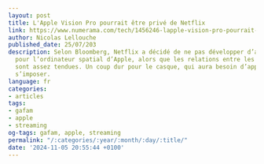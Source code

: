 ```yaml
---
layout: post
title: L'Apple Vision Pro pourrait être privé de Netflix
link: https://www.numerama.com/tech/1456246-lapple-vision-pro-pourrait-etre-prive-de-netflix.html
author: Nicolas Lellouche
published_date: 25/07/203
description: Selon Bloomberg, Netflix a décidé de ne pas développer d’application
  pour l’ordinateur spatial d’Apple, alors que les relations entre les deux entreprises
  sont assez tendues. Un coup dur pour le casque, qui aura besoin d’applications pour
  s’imposer.
language: fr
categories:
- articles
tags:
- gafam
- apple
- streaming
og-tags: gafam, apple, streaming
permalink: "/:categories/:year/:month/:day/:title/"
date: '2024-11-05 20:55:44 +0100'
---
```

